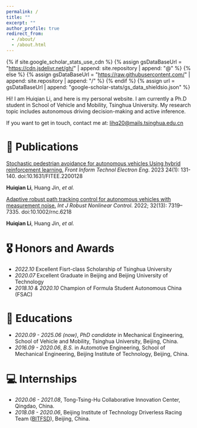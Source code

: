 ```yaml
---
permalink: /
title: ""
excerpt: ""
author_profile: true
redirect_from: 
  - /about/
  - /about.html
---
```


{% if site.google_scholar_stats_use_cdn %}
{% assign gsDataBaseUrl = "https://cdn.jsdelivr.net/gh/" | append: site.repository | append: "@" %}
{% else %}
{% assign gsDataBaseUrl = "https://raw.githubusercontent.com/" | append: site.repository | append: "/" %}
{% endif %}
{% assign url = gsDataBaseUrl | append: "google-scholar-stats/gs_data_shieldsio.json" %}

<span class='anchor' id='about-me'></span>

Hi! I am Huiqian Li, and here is my personal website. I am currently a Ph.D student in School of Vehicle and Mobility, Tsinghua University. My research topic includes autonomous driving decision-making and active inference.

If you want to get in touch, contact me at: lihq20@mails.tsinghua.edu.cn

<!-- # 🔥 News
- *2022.02*: &nbsp;🎉🎉 Lorem ipsum dolor sit amet, consectetur adipiscing elit. Vivamus ornare aliquet ipsum, ac tempus justo dapibus sit amet. 
- *2022.02*: &nbsp;🎉🎉 Lorem ipsum dolor sit amet, consectetur adipiscing elit. Vivamus ornare aliquet ipsum, ac tempus justo dapibus sit amet.  -->

# 📝 Publications 

<!-- <div class='paper-box'><div class='paper-box-image'><div><div class="badge">CVPR 2016</div><img src='images/500x300.png' alt="sym" width="100%"></div></div>
<div class='paper-box-text' markdown="1"> -->

[Stochastic pedestrian avoidance for autonomous vehicles Using hybrid reinforcement learning.](https://jzus.zju.edu.cn/iparticle.php?doi=10.1631/FITEE.2200128) *Front Inform Technol Electron Eng*. 2023 24(1): 131-140. doi:10.1631/FITEE.2200128

**Huiqian Li**, Huang Jin, *et al.*

[Adaptive robust path tracking control for autonomous vehicles with measurement noise.](https://onlinelibrary.wiley.com/doi/10.1002/rnc.6218) *Int J Robust Nonlinear Control*. 2022; 32(13): 7319– 7335. doi:10.1002/rnc.6218

**Huiqian Li**, Huang Jin, *et al.*

<!-- [**Project**](https://scholar.google.com/citations?view_op=view_citation&hl=zh-CN&user=DhtAFkwAAAAJ&citation_for_view=DhtAFkwAAAAJ:ALROH1vI_8AC) <strong><span class='show_paper_citations' data='DhtAFkwAAAAJ:ALROH1vI_8AC'></span></strong>
- Lorem ipsum dolor sit amet, consectetur adipiscing elit. Vivamus ornare aliquet ipsum, ac tempus justo dapibus sit amet. 
</div>
</div>

- [Lorem ipsum dolor sit amet, consectetur adipiscing elit. Vivamus ornare aliquet ipsum, ac tempus justo dapibus sit amet](https://github.com), A, B, C, **CVPR 2020** -->

# 🎖 Honors and Awards
- *2022.10* Excellent Fisrt-class Scholarship of Tsinghua University
- *2020.07* Excellent Graduate in Beijing and Beijing University of Technology
- *2018.10 & 2020.10* Champion of Formula Student Autonomous China (FSAC)

# 📖 Educations
- *2020.09 - 2025.06 (now)*, *PhD candidate* in Mechanical Engineering, School of Vehicle and Mobility, Tsinghua University, Beijing, China. 
- *2016.09 - 2020.06*, *B.S.* in Automotive Engineering, School of Mechanical Engineering, Beijing Institute of Technology, Beijing, China.

<!-- # 💬 Invited Talks
- *2021.06*, Lorem ipsum dolor sit amet, consectetur adipiscing elit. Vivamus ornare aliquet ipsum, ac tempus justo dapibus sit amet. 
- *2021.03*, Lorem ipsum dolor sit amet, consectetur adipiscing elit. Vivamus ornare aliquet ipsum, ac tempus justo dapibus sit amet.  \| [\[video\]](https://github.com/) -->

# 💻 Internships
- *2020.06 - 2021.08*, Tong-Tsing-Hu Collaborative Innovation Center, Qingdao, China.
- *2018.08 - 2020.06*, Beijing Institute of Technology Driverless Racing Team ([BITFSD](http://www.bitfsd.com)), Beijing, China.